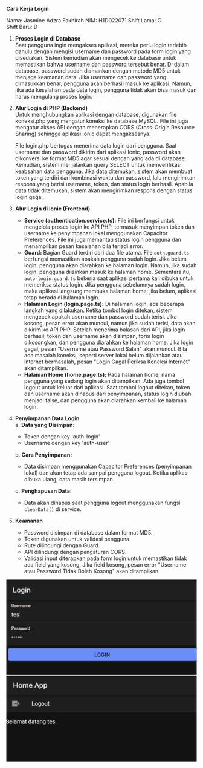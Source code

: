 **Cara Kerja Login**

Nama: Jasmine Adzra Fakhirah
NIM: H1D022071
Shift Lama: C  
Shift Baru: D  

1. **Proses Login di Database**  
   Saat pengguna ingin mengakses aplikasi, mereka perlu login terlebih dahulu dengan mengisi username dan password pada form login yang disediakan. Sistem kemudian akan mengecek ke database untuk memastikan bahwa username dan password tersebut benar. Di dalam database, password sudah diamankan dengan metode MD5 untuk menjaga keamanan data. Jika username dan password yang dimasukkan benar, pengguna akan berhasil masuk ke aplikasi. Namun, jika ada kesalahan pada data login, pengguna tidak akan bisa masuk dan harus mengulang proses login.

2. **Alur Login di PHP (Backend)**  
   Untuk menghubungkan aplikasi dengan database, digunakan file koneksi.php yang mengatur koneksi ke database MySQL. File ini juga mengatur akses API dengan menerapkan CORS (Cross-Origin Resource Sharing) sehingga aplikasi Ionic dapat mengaksesnya.

   File login.php bertugas menerima data login dari pengguna. Saat username dan password dikirim dari aplikasi Ionic, password akan dikonversi ke format MD5 agar sesuai dengan yang ada di database. Kemudian, sistem menjalankan query SELECT untuk memverifikasi keabsahan data pengguna. Jika data ditemukan, sistem akan membuat token yang terdiri dari kombinasi waktu dan password, lalu mengirimkan respons yang berisi username, token, dan status login berhasil. Apabila data tidak ditemukan, sistem akan mengirimkan respons dengan status login gagal.

3. **Alur Login di Ionic (Frontend)**  
   - **Service (authentication.service.ts):** File ini berfungsi untuk mengelola proses login ke API PHP, termasuk menyimpan token dan username ke penyimpanan lokal menggunakan Capacitor Preferences. File ini juga memantau status login pengguna dan menampilkan pesan kesalahan bila terjadi error.
   - **Guard:** Bagian Guard terdiri dari dua file utama. File `auth.guard.ts` berfungsi memastikan apakah pengguna sudah login. Jika belum login, pengguna akan diarahkan ke halaman login. Namun, jika sudah login, pengguna diizinkan masuk ke halaman home. Sementara itu, `auto-login.guard.ts` bekerja saat aplikasi pertama kali dibuka untuk memeriksa status login. Jika pengguna sebelumnya sudah login, maka aplikasi langsung membuka halaman home; jika belum, aplikasi tetap berada di halaman login.
   - **Halaman Login (login.page.ts):** Di halaman login, ada beberapa langkah yang dilakukan. Ketika tombol login ditekan, sistem mengecek apakah username dan password sudah terisi. Jika kosong, pesan error akan muncul, namun jika sudah terisi, data akan dikirim ke API PHP. Setelah menerima balasan dari API, jika login berhasil, token dan username akan disimpan, form login dikosongkan, dan pengguna diarahkan ke halaman home. Jika login gagal, pesan "Username atau Password Salah" akan muncul. Bila ada masalah koneksi, seperti server lokal belum dijalankan atau internet bermasalah, pesan "Login Gagal Periksa Koneksi Internet" akan ditampilkan.
   - **Halaman Home (home.page.ts):** Pada halaman home, nama pengguna yang sedang login akan ditampilkan. Ada juga tombol logout untuk keluar dari aplikasi. Saat tombol logout ditekan, token dan username akan dihapus dari penyimpanan, status login diubah menjadi false, dan pengguna akan diarahkan kembali ke halaman login.

4. **Penyimpanan Data Login**  
   a. **Data yang Disimpan:**  
      - Token dengan key 'auth-login'  
      - Username dengan key 'auth-user'  

   b. **Cara Penyimpanan:**  
      - Data disimpan menggunakan Capacitor Preferences (penyimpanan lokal) dan akan tetap ada sampai pengguna logout. Ketika aplikasi dibuka ulang, data masih tersimpan.  

   c. **Penghapusan Data:**  
      - Data akan dihapus saat pengguna logout menggunakan fungsi `clearData()` di service.

5. **Keamanan**  
   - Password disimpan di database dalam format MD5.
   - Token digunakan untuk validasi pengguna.
   - Rute dilindungi dengan Guard.
   - API dilindungi dengan pengaturan CORS.
   - Validasi input diterapkan pada form login untuk memastikan tidak ada field yang kosong. Jika field kosong, pesan error "Username atau Password Tidak Boleh Kosong" akan ditampilkan.

![alt text](image.png)
![alt text](image-1.png)